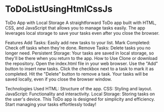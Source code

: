 # ToDoListUsingHtmlCssJs
ToDo App with Local Storage
A straightforward ToDo app built with HTML, CSS, and JavaScript that allows you to manage tasks easily. The app leverages local storage to save your tasks even after you close the browser.

Features
Add Tasks: Easily add new tasks to your list.
Mark Completed: Check off tasks when they're done.
Remove Tasks: Delete tasks you no longer need.
Persistent Storage: Your tasks are saved in local storage, so they'll be there when you return to the app.
How to Use
Clone or download the repository.
Open the index.html file in your web browser.
Use the "Add" button to insert new tasks.
Click the checkbox next to a task to mark it as completed.
Hit the "Delete" button to remove a task.
Your tasks will be saved locally, even if you close the browser window.

Technologies Used
HTML: Structure of the app.
CSS: Styling and layout.
JavaScript: Functionality and interactivity.
Local Storage: Storing tasks on the user's device.
This ToDo app is designed for simplicity and efficiency. Start managing your tasks effortlessly today!
